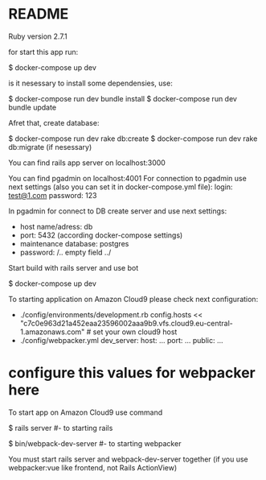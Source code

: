 # README

Ruby version 2.7.1

for start this app run:

$ docker-compose up dev

is it nesessary to install some dependensies, use:

$ docker-compose run dev bundle install
$ docker-compose run dev bundle update

Afret that, create database:

$ docker-compose run dev rake db:create
$ docker-compose run dev rake db:migrate (if nesessary)


You can find rails app server on localhost:3000

You can find pgadmin on localhost:4001
For connection to pgadmin use next settings (also you can set it in docker-compose.yml file):
login: test@1.com
password: 123

In pgadmin for connect to DB create server and use next settings:
- host name/adress: db
- port: 5432 (according docker-compose settings)
- maintenance database: postgres
- password: /.. empty field ../
 

Start build with rails server and use bot

$ docker-compose up dev


To starting application on Amazon Cloud9 please check next configuration:
- ./config/environments/development.rb
      config.hosts << "c7c0e963d21a452eaa23596002aaa9b9.vfs.cloud9.eu-central-1.amazonaws.com" # set your own cloud9 host
- ./config/webpacker.yml
  dev_server:
    host: ...
    port: ...
    public: ...
# configure this values for webpacker here


To start app on Amazon Cloud9 use command

$ rails server  #- to starting rails 

$ bin/webpack-dev-server  #- to starting webpacker

You must start rails server and webpack-dev-server together (if you use webpacker:vue like frontend, not Rails ActionView)